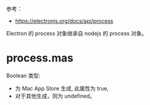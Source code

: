 参考：  
* https://electronjs.org/docs/api/process

Electron 的 process 对象继承自 nodejs 的 process 对象。  

# process.mas
Boolean 类型:  
* 为 Mac App Store 生成, 此属性为 true, 
* 对于其他生成，则为 undefined。
